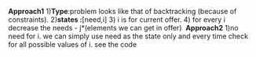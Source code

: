 **Approach1**
1)**Type**:problem looks like that of backtracking (because of constraints).
2)**states :**[need,i]
3) i is for current offer.
4) for every i decrease the needs - j*(elements we can get in offer)
​
**Approach2**
1)no need for i. we can simply use need as the state only and every time check for all possible values of i. see the code
​